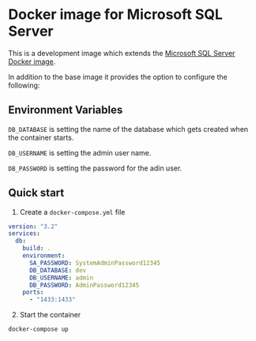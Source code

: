 # Docker image for Microsoft SQL Server

This is a development image which extends the [Microsoft SQL Server Docker image](https://hub.docker.com/_/microsoft-mssql-server).

In addition to the base image it provides the option to configure the following:

## Environment Variables

`DB_DATABASE` is setting the name of the database which gets created when the container starts.

`DB_USERNAME` is setting the admin user name.

`DB_PASSWORD` is setting the password for the adin user.

## Quick start

1. Create a `docker-compose.yml` file

```yml
version: "3.2"
services:
  db:
    build: .
    environment:
      SA_PASSWORD: SystemAdminPassword12345
      DB_DATABASE: dev
      DB_USERNAME: admin
      DB_PASSWORD: AdminPassword12345
    ports:
      - "1433:1433"
```

2. Start the container

```bash
docker-compose up
```
